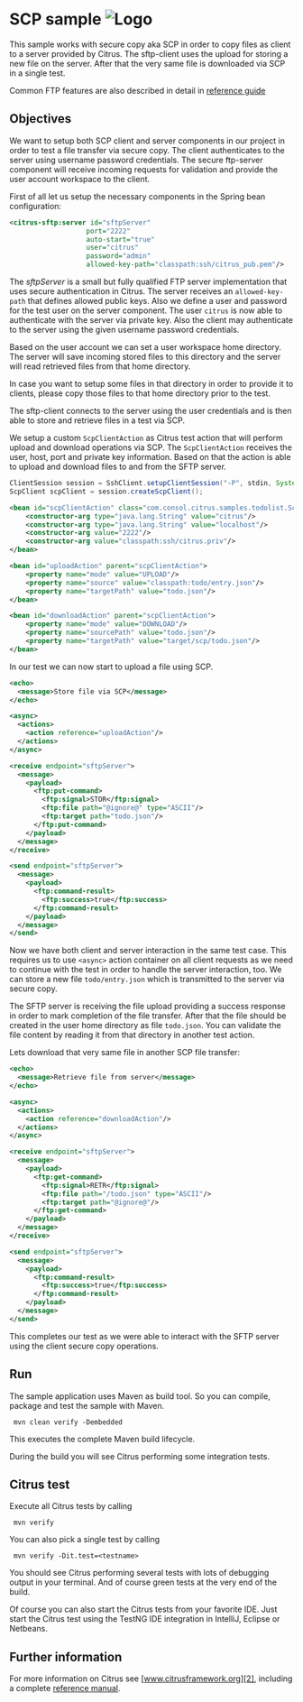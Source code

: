 SCP sample ![Logo][1]
==============

This sample works with secure copy aka SCP in order to copy files as client to a server provided by Citrus. The sftp-client uses the upload for storing a new file on the 
server. After that the very same file is downloaded via SCP in a single test.

Common FTP features are also described in detail in [reference guide][4]

Objectives
---------

We want to setup both SCP client and server components in our project in order to test a file transfer via secure copy. The client authenticates to the server
using username password credentials. The secure ftp-server component will receive incoming requests for validation and provide the user account workspace to the client.

First of all let us setup the necessary components in the Spring bean configuration:

```xml
<citrus-sftp:server id="sftpServer"
                   port="2222"
                   auto-start="true"
                   user="citrus"
                   password="admin"
                   allowed-key-path="classpath:ssh/citrus_pub.pem"/>
```

The *sftpServer* is a small but fully qualified FTP server implementation that uses secure authentication in Citrus. The server receives an `allowed-key-path` that defines allowed public keys. Also we define a user and password
for the test user on the server component. The user `citrus` is now able to authenticate with the server via private key. Also the client may authenticate to the server using the given username password credentials. 

Based on the user account we can set a user workspace home directory. The server will save incoming stored files to this directory and the server will read retrieved files from that
home directory.

In case you want to setup some files in that directory in order to provide it to clients, please copy those files to that home directory prior to the test.  

The sftp-client connects to the server using the user credentials and is then able to store and retrieve files in a test via SCP.

We setup a custom `ScpClientAction` as Citrus test action that will perform upload and download operations via SCP. The `ScpClientAction` receives the user, host, port and private key information. Based on that
the action is able to upload and download files to and from the SFTP server. 

```java
ClientSession session = SshClient.setupClientSession("-P", stdin, System.out, System.err, "-P", String.valueOf(port), "-o", "HostKeyAlgorithms=+ssh-dss", "-i", privateKeyPath, "-l", user, host);
ScpClient scpClient = session.createScpClient();
```

```xml
<bean id="scpClientAction" class="com.consol.citrus.samples.todolist.ScpClientAction">
    <constructor-arg type="java.lang.String" value="citrus"/>
    <constructor-arg type="java.lang.String" value="localhost"/>
    <constructor-arg value="2222"/>
    <constructor-arg value="classpath:ssh/citrus.priv"/>
</bean>

<bean id="uploadAction" parent="scpClientAction">
    <property name="mode" value="UPLOAD"/>
    <property name="source" value="classpath:todo/entry.json"/>
    <property name="targetPath" value="todo.json"/>
</bean>

<bean id="downloadAction" parent="scpClientAction">
    <property name="mode" value="DOWNLOAD"/>
    <property name="sourcePath" value="todo.json"/>
    <property name="targetPath" value="target/scp/todo.json"/>
</bean>
```

In our test we can now start to upload a file using SCP.

```xml
<echo>
  <message>Store file via SCP</message>
</echo>

<async>
  <actions>
    <action reference="uploadAction"/>
  </actions>
</async>

<receive endpoint="sftpServer">
  <message>
    <payload>
      <ftp:put-command>
        <ftp:signal>STOR</ftp:signal>
        <ftp:file path="@ignore@" type="ASCII"/>
        <ftp:target path="todo.json"/>
      </ftp:put-command>
    </payload>
  </message>
</receive>

<send endpoint="sftpServer">
  <message>
    <payload>
      <ftp:command-result>
        <ftp:success>true</ftp:success>
      </ftp:command-result>
    </payload>
  </message>
</send>
```

Now we have both client and server interaction in the same test case. This requires us to use `<async>` action container on all client
requests as we need to continue with the test in order to handle the server interaction, too. We can store a new file `todo/entry.json` which is transmitted
to the server via secure copy.

The SFTP server is receiving the file upload providing a success response in order to mark completion of the file transfer. After that the file should be created in
the user home directory as file `todo.json`. You can validate the file content by reading it from that directory in another test action.

Lets download that very same file in another SCP file transfer:

```xml
<echo>
  <message>Retrieve file from server</message>
</echo>

<async>
  <actions>
    <action reference="downloadAction"/>
  </actions>
</async>

<receive endpoint="sftpServer">
  <message>
    <payload>
      <ftp:get-command>
        <ftp:signal>RETR</ftp:signal>
        <ftp:file path="/todo.json" type="ASCII"/>
        <ftp:target path="@ignore@"/>
      </ftp:get-command>
    </payload>
  </message>
</receive>

<send endpoint="sftpServer">
  <message>
    <payload>
      <ftp:command-result>
        <ftp:success>true</ftp:success>
      </ftp:command-result>
    </payload>
  </message>
</send>
```

This completes our test as we were able to interact with the SFTP server using the client secure copy operations.

Run
---------

The sample application uses Maven as build tool. So you can compile, package and test the
sample with Maven.
 
     mvn clean verify -Dembedded
    
This executes the complete Maven build lifecycle.

During the build you will see Citrus performing some integration tests.

Citrus test
---------

Execute all Citrus tests by calling

     mvn verify

You can also pick a single test by calling

     mvn verify -Dit.test=<testname>

You should see Citrus performing several tests with lots of debugging output in your terminal. 
And of course green tests at the very end of the build.

Of course you can also start the Citrus tests from your favorite IDE.
Just start the Citrus test using the TestNG IDE integration in IntelliJ, Eclipse or Netbeans.

Further information
---------

For more information on Citrus see [www.citrusframework.org][2], including
a complete [reference manual][3].

 [1]: https://www.citrusframework.org/img/brand-logo.png "Citrus"
 [2]: https://www.citrusframework.org
 [3]: https://www.citrusframework.org/reference/html/
 [4]: https://www.citrusframework.org/reference/html#ftp
